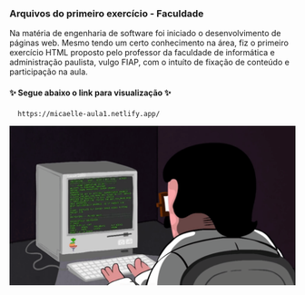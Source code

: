 ### Arquivos do primeiro exercício - Faculdade
  Na matéria de engenharia de software foi iniciado o desenvolvimento de páginas web. Mesmo tendo um certo conhecimento na área, fiz o primeiro exercício HTML proposto pelo professor da faculdade de informática e administração paulista, vulgo FIAP, com o intuíto de fixação de conteúdo e participação na aula.

#### ✨ Segue abaixo o link para visualização ✨
      https://micaelle-aula1.netlify.app/


![gif digitando](https://github.com/Micaelleapds/aula1-fiap/blob/master/dormrm.gif)
